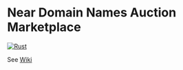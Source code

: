 # Near Domain Names Auction Marketplace

[![Rust](https://github.com/galactic3/name_hub/actions/workflows/contract.yml/badge.svg)](https://github.com/galactic3/name_hub/actions/workflows/contract.yml)

See [Wiki](../../wiki)


